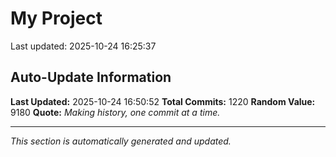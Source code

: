 # My Project


Last updated: 2025-10-24 16:25:37











































































































































































































































































































































































































































































































































































































































































































































































































































































































































































































































































































































































































































































































































































































































































































































































































































































## Auto-Update Information

**Last Updated:** 2025-10-24 16:50:52
**Total Commits:** 1220
**Random Value:** 9180
**Quote:** _Making history, one commit at a time._

---
_This section is automatically generated and updated._